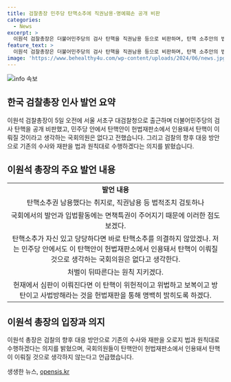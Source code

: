 ```yaml
---
title: 검찰총장 민주당 탄핵소추에 직권남용·명예훼손 공개 비판
categories:
  - News
excerpt: >
  이원석 검찰총장은 더불어민주당의 검사 탄핵을 직권남용 등으로 비판하며, 탄핵 소추안의 법적 문제와 탄핵이 이뤄질 가능성에 대해 발언했다. 이 총장은 국회의 출석 요구 등에 대한 대응 방안을 피하며 탄핵에 대한 당당한 입장을 보였고, 향후 검찰의 대응 방침으로는 법과 원칙에 따라 수사하고 헌재의 심판을 통해 탄핵의 정당성을 확인하는 방향으로 진행할 것이라 밝혔다. 이와 함께 더불어민주당의 현직 검사 탄핵을 공개적으로 세 번째로 비판하며 정치적 반발을 논란 삼는 가운데, 자신의 임기를 마치기 위해 검찰이 제대로 일할 수 있도록 남아있겠다는 뜻과 김건희 여사 수사에 대해 엄정한 수사를 약속했다.
feature_text: >
  이원석 검찰총장은 더불어민주당의 검사 탄핵을 직권남용 등으로 비판하며, 탄핵 소추안의 법적 문제와 탄핵이 이뤄질 가능성에 대해 발언했다. 이 총장은 국회의 출석 요구 등에 대한 대응 방안을 피하며 탄핵에 대한 당당한 입장을 보였고, 향후 검찰의 대응 방침으로는 법과 원칙에 따라 수사하고 헌재의 심판을 통해 탄핵의 정당성을 확인하는 방향으로 진행할 것이라 밝혔다. 이와 함께 더불어민주당의 현직 검사 탄핵을 공개적으로 세 번째로 비판하며 정치적 반발을 논란 삼는 가운데, 자신의 임기를 마치기 위해 검찰이 제대로 일할 수 있도록 남아있겠다는 뜻과 김건희 여사 수사에 대해 엄정한 수사를 약속했다.
image: 'https://www.behealthy4u.com/wp-content/uploads/2024/06/news.jpg'
---
```


<p><img src="https://www.behealthy4u.com/wp-content/uploads/2024/06/news.jpg" alt="info 속보" /></p>

<h2 data-ke-size="size26">한국 검찰총장 인사 발언 요약</h2>

<p data-ke-size="size16">이원석 검찰총장이 5일 오전에 서울 서초구 대검찰청으로 출근하며 더불어민주당의 검사 탄핵을 공개 비판했고, 민주당 안에서 탄핵안이 헌법재판소에서 인용돼서 탄핵이 이뤄질 것이라고 생각하는 국회의원은 없다고 전했습니다. 그리고 검찰의 향후 대응 방안으로 기존의 수사와 재판을 법과 원칙대로 수행하겠다는 의지를 밝혔습니다.</p>

<h2 data-ke-size="size26">이원석 총장의 주요 발언 내용</h2>

<table>
    <tr>
        <td style="text-align: center; height: 17px;"><b>발언 내용</b></td>
    </tr>
    <tr>
        <td style="text-align: center; height: 17px;">탄핵소추권 남용했다는 취지로, 직권남용 등 법적조치 검토하나</td>
    </tr>
    <tr>
        <td style="text-align: center; height: 17px;">국회에서의 발언과 입법활동에는 면책특권이 주어지기 때문에 이러한 점도 보겠다.</td>
    </tr>
    <tr>
        <td style="text-align: center; height: 17px;">탄핵소추가 자신 있고 당당하다면 바로 탄핵소추를 의결하지 않았겠나. 저는 민주당 안에서도 이 탄핵안이 헌법재판소에서 인용돼서 탄핵이 이뤄질 것으로 생각하는 국회의원은 없다고 생각한다.</td>
    </tr>
    <tr>
        <td style="text-align: center; height: 17px;">처벌이 뒤따른다는 원칙 지키겠다.</td>
    </tr>
    <tr>
        <td style="text-align: center; height: 17px;">헌재에서 심판이 이뤄진다면 이 탄핵이 위헌적이고 위법하고 보복이고 방탄이고 사법방해라는 것을 헌법재판을 통해 명백히 밝히도록 하겠다.</td>
    </tr>
</table>

<h2 data-ke-size="size26">이원석 총장의 입장과 의지</h2>

<p data-ke-size="size16">이원석 총장은 검찰의 향후 대응 방안으로 기존의 수사와 재판을 오로지 법과 원칙대로 수행하겠다는 의지를 밝혔으며, 국회의원들이 탄핵안이 헌법재판소에서 인용돼서 탄핵이 이뤄질 것으로 생각하지 않는다고 언급했습니다.</p>
생생한 뉴스, <a href="https://opensis.kr" rel="dofollow">opensis.kr</a>


